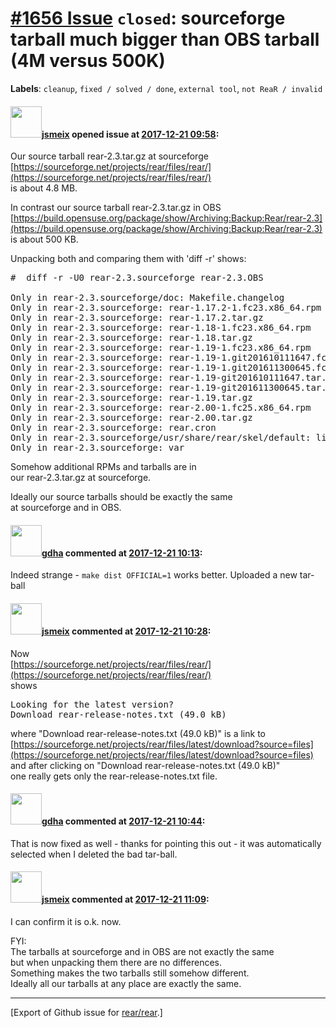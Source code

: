 [\#1656 Issue](https://github.com/rear/rear/issues/1656) `closed`: sourceforge tarball much bigger than OBS tarball (4M versus 500K)
====================================================================================================================================

**Labels**: `cleanup`, `fixed / solved / done`, `external tool`,
`not ReaR / invalid`

#### <img src="https://avatars.githubusercontent.com/u/1788608?u=925fc54e2ce01551392622446ece427f51e2f0ce&v=4" width="50">[jsmeix](https://github.com/jsmeix) opened issue at [2017-12-21 09:58](https://github.com/rear/rear/issues/1656):

Our source tarball rear-2.3.tar.gz at sourceforge  
[https://sourceforge.net/projects/rear/files/rear/](https://sourceforge.net/projects/rear/files/rear/)  
is about 4.8 MB.

In contrast our source tarball rear-2.3.tar.gz in OBS  
[https://build.opensuse.org/package/show/Archiving:Backup:Rear/rear-2.3](https://build.opensuse.org/package/show/Archiving:Backup:Rear/rear-2.3)  
is about 500 KB.

Unpacking both and comparing them with 'diff -r' shows:

<pre>
#  diff -r -U0 rear-2.3.sourceforge rear-2.3.OBS

Only in rear-2.3.sourceforge/doc: Makefile.changelog
Only in rear-2.3.sourceforge: rear-1.17.2-1.fc23.x86_64.rpm
Only in rear-2.3.sourceforge: rear-1.17.2.tar.gz
Only in rear-2.3.sourceforge: rear-1.18-1.fc23.x86_64.rpm
Only in rear-2.3.sourceforge: rear-1.18.tar.gz
Only in rear-2.3.sourceforge: rear-1.19-1.fc23.x86_64.rpm
Only in rear-2.3.sourceforge: rear-1.19-1.git201610111647.fc23.x86_64.rpm
Only in rear-2.3.sourceforge: rear-1.19-1.git201611300645.fc25.x86_64.rpm
Only in rear-2.3.sourceforge: rear-1.19-git201610111647.tar.gz
Only in rear-2.3.sourceforge: rear-1.19-git201611300645.tar.gz
Only in rear-2.3.sourceforge: rear-1.19.tar.gz
Only in rear-2.3.sourceforge: rear-2.00-1.fc25.x86_64.rpm
Only in rear-2.3.sourceforge: rear-2.00.tar.gz
Only in rear-2.3.sourceforge: rear.cron
Only in rear-2.3.sourceforge/usr/share/rear/skel/default: lib
Only in rear-2.3.sourceforge: var
</pre>

Somehow additional RPMs and tarballs are in  
our rear-2.3.tar.gz at sourceforge.

Ideally our source tarballs should be exactly the same  
at sourceforge and in OBS.

#### <img src="https://avatars.githubusercontent.com/u/888633?u=cdaeb31efcc0048d3619651aa18dd4b76e636b21&v=4" width="50">[gdha](https://github.com/gdha) commented at [2017-12-21 10:13](https://github.com/rear/rear/issues/1656#issuecomment-353312695):

Indeed strange - `make dist OFFICIAL=1` works better. Uploaded a new
tar-ball

#### <img src="https://avatars.githubusercontent.com/u/1788608?u=925fc54e2ce01551392622446ece427f51e2f0ce&v=4" width="50">[jsmeix](https://github.com/jsmeix) commented at [2017-12-21 10:28](https://github.com/rear/rear/issues/1656#issuecomment-353315947):

Now  
[https://sourceforge.net/projects/rear/files/rear/](https://sourceforge.net/projects/rear/files/rear/)  
shows

<pre>
Looking for the latest version?
Download rear-release-notes.txt (49.0 kB) 
</pre>

where "Download rear-release-notes.txt (49.0 kB)" is a link to  
[https://sourceforge.net/projects/rear/files/latest/download?source=files](https://sourceforge.net/projects/rear/files/latest/download?source=files)  
and after clicking on "Download rear-release-notes.txt (49.0 kB)"  
one really gets only the rear-release-notes.txt file.

#### <img src="https://avatars.githubusercontent.com/u/888633?u=cdaeb31efcc0048d3619651aa18dd4b76e636b21&v=4" width="50">[gdha](https://github.com/gdha) commented at [2017-12-21 10:44](https://github.com/rear/rear/issues/1656#issuecomment-353319369):

That is now fixed as well - thanks for pointing this out - it was
automatically selected when I deleted the bad tar-ball.

#### <img src="https://avatars.githubusercontent.com/u/1788608?u=925fc54e2ce01551392622446ece427f51e2f0ce&v=4" width="50">[jsmeix](https://github.com/jsmeix) commented at [2017-12-21 11:09](https://github.com/rear/rear/issues/1656#issuecomment-353324516):

I can confirm it is o.k. now.

FYI:  
The tarballs at sourceforge and in OBS are not exactly the same  
but when unpacking them there are no differences.  
Something makes the two tarballs still somehow different.  
Ideally all our tarballs at any place are exactly the same.

------------------------------------------------------------------------

\[Export of Github issue for
[rear/rear](https://github.com/rear/rear).\]
